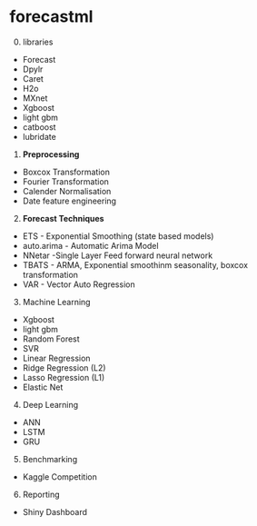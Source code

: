 # forecastml


0. libraries

* Forecast
* Dpylr
* Caret
* H2o
* MXnet
* Xgboost
* light gbm
* catboost
* lubridate


1. <b>Preprocessing</b>

* Boxcox Transformation
* Fourier Transformation
* Calender Normalisation
* Date feature engineering



2. <b>Forecast Techniques</b>

* ETS - Exponential Smoothing (state based models)
* auto.arima - Automatic Arima Model
* NNetar -Single Layer Feed forward neural network
* TBATS - ARMA, Exponential smoothinm seasonality, boxcox transformation
* VAR - Vector Auto Regression


3. Machine Learning

* Xgboost
* light gbm
* Random Forest
* SVR
* Linear Regression
* Ridge Regression (L2)
* Lasso Regression (L1)
* Elastic Net



4. Deep Learning

* ANN
* LSTM
* GRU


5. Benchmarking

* Kaggle Competition

6. Reporting

* Shiny Dashboard 

